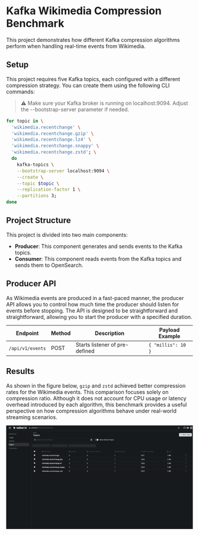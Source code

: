 # Kafka Wikimedia Compression Benchmark

This project demonstrates how different Kafka compression algorithms perform when handling real-time events from
Wikimedia.

## Setup

This project requires five Kafka topics, each configured with a different compression strategy. You can create them
using the following CLI commands:

> ⚠️ Make sure your Kafka broker is running on localhost:9094. Adjust the --bootstrap-server parameter if needed.

```bash
for topic in \
  'wikimedia.recentchange' \
  'wikimedia.recentchange.gzip' \
  'wikimedia.recentchange.lz4' \
  'wikimedia.recentchange.snappy' \
  'wikimedia.recentchange.zstd'; \
  do
    kafka-topics \
    --bootstrap-server localhost:9094 \
    --create \
    --topic $topic \
    --replication-factor 1 \
    --partitions 3;
done
```

## Project Structure

This project is divided into two main components:

- **Producer**: This component generates and sends events to the Kafka topics.
- **Consumer**: This component reads events from the Kafka topics and sends them to OpenSearch.

## Producer API

As Wikimedia events are produced in a fast-paced manner, the producer API allows you to control how much time the producer
should listen for events before stopping. The API is designed to be straightforward and straightforward, allowing you to start the producer with a specified duration.

| Endpoint         | Method | Description                    | Payload Example    |
|------------------|--------|--------------------------------|--------------------|
| `/api/v1/events` | POST   | Starts listener of pre-defined | `{ "millis": 10 }` |

## Results

As shown in the figure below, `gzip` and `zstd` achieved better compression rates for the Wikimedia events. This
comparison focuses solely on compression ratio. Although it does not account for CPU usage or latency overhead
introduced by each algorithm, this benchmark provides a useful perspective on how compression algorithms behave under
real-world streaming scenarios.

<img src="assets/result.png">